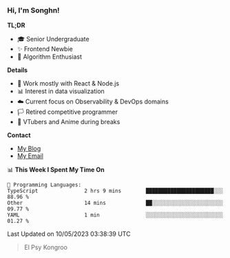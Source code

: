 ### Hi, I'm Songhn!

**TL;DR**

- 🎓 Senior Undergraduate
- ✨ Frontend Newbie
- 🎈 Algorithm Enthusiast

**Details**

- 🎯 Work mostly with React & Node.js
- 📊 Interest in data visualization
- ☁️ Current focus on Observability & DevOps domains
- 🏳️ Retired competitive programmer
- 🍵 VTubers and Anime during breaks

**Contact**
- [My Blog](https://blog.songhn.com)
- [My Email](mailto:songhn233@gmail.com)

<!--START_SECTION:waka-->
📊 **This Week I Spent My Time On** 

```text
💬 Programming Languages: 
TypeScript               2 hrs 9 mins        ██████████████████████░░░   88.96 % 
Other                    14 mins             ██░░░░░░░░░░░░░░░░░░░░░░░   09.77 % 
YAML                     1 min               ░░░░░░░░░░░░░░░░░░░░░░░░░   01.27 % 
```


 Last Updated on 10/05/2023 03:38:39 UTC
<!--END_SECTION:waka-->

> El Psy Kongroo
